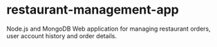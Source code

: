 # restaurant-management-app
Node.js and MongoDB Web application for managing restaurant orders, user account history and order details.
